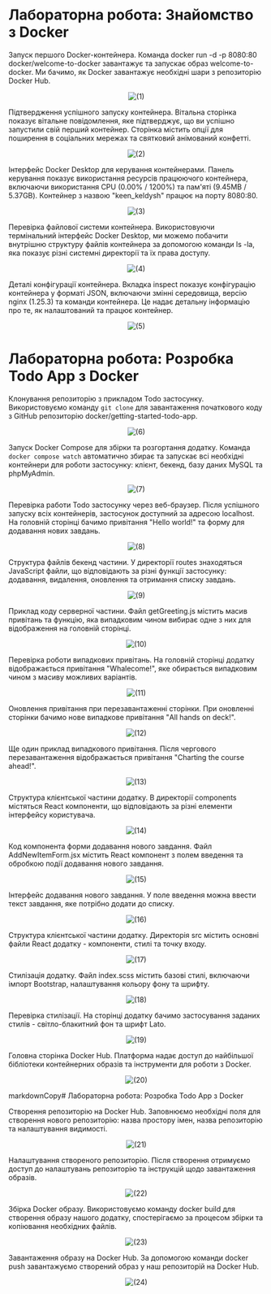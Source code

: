  <h1>Лабораторна робота: Знайомство з Docker</h1>
Запуск першого Docker-контейнера. Команда docker run -d -p 8080:80 docker/welcome-to-docker завантажує та запускає образ welcome-to-docker. Ми бачимо, як Docker завантажує необхідні шари з репозиторію Docker Hub.
<p align="center">
<img src="Screenshots/ (1).png" alt="(1)"/>
</p>
Підтвердження успішного запуску контейнера. Вітальна сторінка показує вітальне повідомлення, яке підтверджує, що ви успішно запустили свій перший контейнер. Сторінка містить опції для поширення в соціальних мережах та святковий анімований конфетті.
<p align="center">
<img src="Screenshots/ (2).png" alt="(2)"/>
</p>
Інтерфейс Docker Desktop для керування контейнерами. Панель керування показує використання ресурсів працюючого контейнера, включаючи використання CPU (0.00% / 1200%) та пам'яті (9.45MB / 5.37GB). Контейнер з назвою "keen_keldysh" працює на порту 8080:80.
<p align="center">
<img src="Screenshots/ (3).png" alt="(3)"/>
</p>
Перевірка файлової системи контейнера. Використовуючи термінальний інтерфейс Docker Desktop, ми можемо побачити внутрішню структуру файлів контейнера за допомогою команди ls -la, яка показує різні системні директорії та їх права доступу.
<p align="center">
<img src="Screenshots/ (4).png" alt="(4)"/>
</p>
Деталі конфігурації контейнера. Вкладка inspect показує конфігурацію контейнера у форматі JSON, включаючи змінні середовища, версію nginx (1.25.3) та команди контейнера. Це надає детальну інформацію про те, як налаштований та працює контейнер.
<p align="center">
<img src="Screenshots/ (5).png" alt="(5)"/>
</p>

# Лабораторна робота: Розробка Todo App з Docker

Клонування репозиторію з прикладом Todo застосунку. Використовуємо команду `git clone` для завантаження початкового коду з GitHub репозиторію docker/getting-started-todo-app.

<p align="center">
<img src="Screenshots/ (6).png" alt="(6)"/>
</p>

Запуск Docker Compose для збірки та розгортання додатку. Команда `docker compose watch` автоматично збирає та запускає всі необхідні контейнери для роботи застосунку: клієнт, бекенд, базу даних MySQL та phpMyAdmin.

<p align="center">
<img src="Screenshots/ (7).png" alt="(7)"/>
</p>

Перевірка работи Todo застосунку через веб-браузер. Після успішного запуску всіх контейнерів, застосунок доступний за адресою localhost. На головній сторінці бачимо привітання "Hello world!" та форму для додавання нових завдань.

<p align="center">
<img src="Screenshots/ (8).png" alt="(8)"/>
</p>

Структура файлів бекенд частини. У директорії routes знаходяться JavaScript файли, що відповідають за різні функції застосунку: додавання, видалення, оновлення та отримання списку завдань.

<p align="center">
<img src="Screenshots/ (9).png" alt="(9)"/>
</p>

Приклад коду серверної частини. Файл getGreeting.js містить масив привітань та функцію, яка випадковим чином вибирає одне з них для відображення на головній сторінці.

<p align="center">
<img src="Screenshots/ (10).png" alt="(10)"/>
</p>

Перевірка роботи випадкових привітань. На головній сторінці додатку відображається привітання "Whalecome!", яке обирається випадковим чином з масиву можливих варіантів.

<p align="center">
<img src="Screenshots/ (11).png" alt="(11)"/>
</p>

Оновлення привітання при перезавантаженні сторінки. При оновленні сторінки бачимо нове випадкове привітання "All hands on deck!".

<p align="center">
<img src="Screenshots/ (12).png" alt="(12)"/>
</p>

Ще один приклад випадкового привітання. Після чергового перезавантаження відображається привітання "Charting the course ahead!".

<p align="center">
<img src="Screenshots/ (13).png" alt="(13)"/>
</p>

Структура клієнтської частини додатку. В директорії components містяться React компоненти, що відповідають за різні елементи інтерфейсу користувача.

<p align="center">
<img src="Screenshots/ (14).png" alt="(14)"/>
</p>

Код компонента форми додавання нового завдання. Файл AddNewItemForm.jsx містить React компонент з полем введення та обробкою події додавання нового завдання.

<p align="center">
<img src="Screenshots/ (15).png" alt="(15)"/>
</p>

Інтерфейс додавання нового завдання. У поле введення можна ввести текст завдання, яке потрібно додати до списку.

<p align="center">
<img src="Screenshots/ (16).png" alt="(16)"/>
</p>

Структура клієнтської частини додатку. Директорія src містить основні файли React додатку - компоненти, стилі та точку входу.

<p align="center">
<img src="Screenshots/ (17).png" alt="(17)"/>
</p>

Стилізація додатку. Файл index.scss містить базові стилі, включаючи імпорт Bootstrap, налаштування кольору фону та шрифту.

<p align="center">
<img src="Screenshots/ (18).png" alt="(18)"/>
</p>

Перевірка стилізації. На сторінці додатку бачимо застосування заданих стилів - світло-блакитний фон та шрифт Lato.

<p align="center">
<img src="Screenshots/ (19).png" alt="(19)"/>
</p>

Головна сторінка Docker Hub. Платформа надає доступ до найбільшої бібліотеки контейнерних образів та інструменти для роботи з Docker.

<p align="center">
<img src="Screenshots/ (20).png" alt="(20)"/>
</p>

markdownCopy# Лабораторна робота: Розробка Todo App з Docker 

Створення репозиторію на Docker Hub. Заповнюємо необхідні поля для створення нового репозиторію: назва простору імен, назва репозиторію та налаштування видимості.

<p align="center">
<img src="Screenshots/ (21).png" alt="(21)"/>
</p>

Налаштування створеного репозиторію. Після створення отримуємо доступ до налаштувань репозиторію та інструкцій щодо завантаження образів.

<p align="center">
<img src="Screenshots/ (22).png" alt="(22)"/>
</p>

Збірка Docker образу. Використовуємо команду docker build для створення образу нашого додатку, спостерігаємо за процесом збірки та копіювання необхідних файлів.

<p align="center">
<img src="Screenshots/ (23).png" alt="(23)"/>
</p>

Завантаження образу на Docker Hub. За допомогою команди docker push завантажуємо створений образ у наш репозиторій на Docker Hub.

<p align="center">
<img src="Screenshots/ (24).png" alt="(24)"/>
</p>

